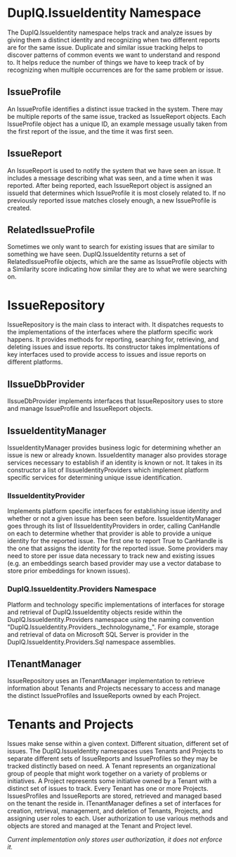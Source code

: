 DupIQ.IssueIdentity Namespace
=================
The DupIQ.IssueIdentity namespace helps track and analyze
issues by giving them a distinct identity and recognizing
when two different reports are for the same issue. Duplicate
and similar issue tracking helps to discover patterns of
common events we want to understand and respond to. It helps
reduce the number of things we have to keep track of by
recognizing when multiple occurrences are for the same problem
or issue.

IssueProfile
----------------
An IssueProfile identifies a distinct issue tracked in the
system. There may be multiple reports of the same issue,
tracked as IssueReport objects. Each IssueProfile object has
a unique ID, an example message usually taken from the first
report of the issue, and the time it was first seen.

IssueReport
----------------
An IssueReport is used to notify the system that we have seen
an issue. It includes a message describing what was seen, and
a time when it was reported. After being reported, each 
IssueReport object is assigned an issueId that determines which
IssueProfile it is most closely related to. If no previously reported
issue matches closely enough, a new IssueProfile is created.

RelatedIssueProfile
----------------
Sometimes we only want to search for existing issues that are
similar to something we have seen. DupIQ.IssueIdentity returns
a set of RelatedIssueProfile objects, which are the same as IssueProfile
objects with a Similarity score indicating how similar they are
to what we were searching on.

IssueRepository
==================
IssueRepository is the main class to interact with. It dispatches
requests to the implementations of the interfaces where the platform
specific work happens. It provides methods for reporting, searching for,
retrieving, and deleting issues and issue reports. Its constructor
takes implmentations of key interfaces used to provide access
to issues and issue reports on different platforms.

IIssueDbProvider
------------------
IIssueDbProvider implements interfaces that IssueRepository uses to store and manage IssueProfile and IssueReport
objects.

IssueIdentityManager
------------------
IssueIdentityManager provides business logic for determining whether an issue
is new or already known. IssueIdentity manager also provides storage services
necessary to establish if an identity is known or not. It takes in its constructor
a list of IIssueIdentityProviders which implement platform specific services
for determining unique issue identification.

<h3>IIssueIdentityProvider</h3>
Implements platform specific interfaces for establishing issue identity and
whether or not a given issue has been seen before. IssueIdentityManager goes
through its list of IIssueIdentityProviders in order, calling CanHandle on each
to determine whether that provider is able to provide a unique identity for
the reported issue. The first one to report True to CanHandle is the one that
assigns the identity for the reported issue. Some providers may need to store
per issue data necessary to track new and existing issues (e.g. an embeddings
search based provider may use a vector database to store prior embeddings for
known issues).

<h3>DupIQ.IssueIdentity.Providers Namespace</h3>
Platform and technology specific implementations of interfaces for storage
and retrieval of DupIQ.IssueIdentity objects reside within the DupIQ.IssueIdentity.Providers
namespace using the naming convention "DupIQ.IssueIdentity.Providers._technologyname_".
For example, storage and retrieval of data on Microsoft SQL Server is provider in
the DupIQ.IssueIdentity.Providers.Sql namespace assemblies.

ITenantManager
-----------------
IssueRepository uses an ITenantManager implementation to retrieve information
about Tenants and Projects necessary to access and manage the distinct
IssueProfiles and IssueReports owned by each Project.

Tenants and Projects
==================
Issues make sense within a given context. Different situation, different set of issues. The
DupIQ.IssueIdentity namespaces uses Tenants and Projects to separate different sets
of IssueReports and IssueProfiles so they may be tracked distinctly based on need. A Tenant
represents an organizational group of people that might work together on a variety of
problems or initiatives. A Project represents some initiative owned by a Tenant with a distinct
set of issues to track. Every Tenant has one or more Projects. IssuesProfiles and IssueReports
are stored, retrieved and managed based on the tenant the reside in. ITenantManager defines a set
of interfaces for creation, retrieval, management, and deletion of Tenants, Projects, and assigning
user roles to each. User authorization to use various methods and objects are stored and managed at
the Tenant and Project level.

_Current implementation only stores user authorization, it does not enforce it._

